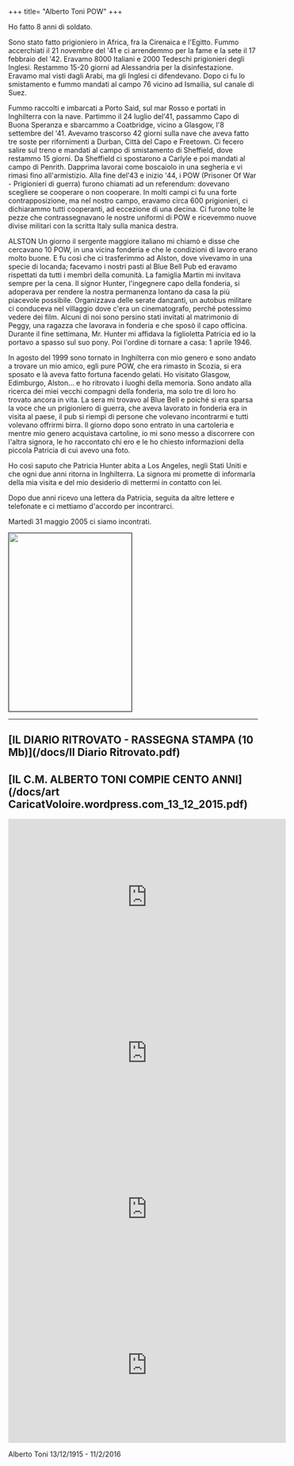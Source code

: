 +++
title= "Alberto Toni POW"
+++

Ho fatto 8 anni di soldato. 

 Sono stato fatto prigioniero in Africa, fra la Cirenaica e l'Egitto. Fummo accerchiati il 21 novembre del '41 e ci arrendemmo per la fame e la sete il 17 febbraio del '42. Eravamo 8000 Italiani e 2000 Tedeschi prigionieri degli Inglesi. Restammo 15-20 giorni ad Alessandria per la disinfestazione. Eravamo mal visti dagli Arabi, ma gli Inglesi ci difendevano. Dopo ci fu lo smistamento e fummo mandati al campo 76 vicino ad Ismailia, sul canale di Suez. 

 Fummo raccolti e imbarcati a Porto Said, sul mar Rosso e portati in Inghilterra con la nave. Partimmo il 24 luglio del'41, passammo Capo di Buona Speranza e sbarcammo a Coatbridge, vicino a Glasgow, l'8 settembre del '41. Avevamo trascorso 42 giorni sulla nave che aveva fatto tre soste per rifornimenti a Durban, Città del Capo e Freetown. Ci fecero salire sul treno e mandati al campo di smistamento di Sheffield, dove restammo 15 giorni. Da Sheffield ci spostarono a Carlyle e poi mandati al campo di Penrith. Dapprima lavorai come boscaiolo in una segheria e vi rimasi fino all'armistizio. Alla fine del'43 e inizio '44, i POW (Prisoner Of War - Prigionieri di guerra) furono chiamati ad un referendum: dovevano scegliere se cooperare o non cooperare. In molti campi ci fu una forte contrapposizione, ma nel nostro campo, eravamo circa 600 prigionieri, ci dichiarammo tutti cooperanti, ad eccezione di una decina. Ci furono tolte le pezze che contrassegnavano le nostre uniformi di POW e ricevemmo nuove divise militari con la scritta Italy sulla manica destra. 


ALSTON
 Un giorno il sergente maggiore italiano mi chiamò e disse che cercavano 10 POW, in una vicina fonderia e che le condizioni di lavoro erano molto buone. E fu così che ci trasferimmo ad Alston, dove vivevamo in una specie di locanda; facevamo i nostri pasti al Blue Bell Pub ed eravamo rispettati da tutti i membri della comunità. La famiglia Martin mi invitava sempre per la cena. Il signor Hunter, l'ingegnere capo della fonderia, si adoperava per rendere la nostra permanenza lontano da casa la più piacevole possibile. Organizzava delle serate danzanti, un autobus militare ci conduceva nel villaggio dove c'era un cinematografo, perché potessimo vedere dei film. Alcuni di noi sono persino stati invitati al matrimonio di Peggy, una ragazza che lavorava in fonderia e che sposò il capo officina.
 Durante il fine settimana, Mr. Hunter mi affidava la figlioletta Patricia ed io la portavo a spasso sul suo pony. Poi l'ordine di tornare a casa: 1 aprile 1946. 

 In agosto del 1999 sono tornato in Inghilterra con mio genero e sono andato a trovare un mio amico, egli pure POW, che era rimasto in Scozia, si era sposato e là aveva fatto fortuna facendo gelati.
 Ho visitato Glasgow, Edimburgo, Alston... e ho ritrovato i luoghi della memoria. Sono andato alla ricerca dei miei vecchi compagni della fonderia, ma solo tre di loro ho trovato ancora in vita.
 La sera mi trovavo al Blue Bell e poiché si era sparsa la voce che un prigioniero di guerra, che aveva lavorato in fonderia era in visita al paese, il pub si riempì di persone che volevano incontrarmi e tutti volevano offrirmi birra.
 Il giorno dopo sono entrato in una cartoleria e mentre mio genero acquistava cartoline, io mi sono messo a discorrere con l'altra signora, le ho raccontato chi ero e le ho chiesto informazioni della piccola Patricia di cui avevo una foto. 

 Ho così saputo che Patricia Hunter abita a Los Angeles, negli Stati Uniti e che ogni due anni ritorna in Inghilterra. La signora mi promette di informarla della mia visita e del mio desiderio di mettermi in contatto con lei. 

 Dopo due anni ricevo una lettera da Patricia, seguita da altre lettere e telefonate e ci mettiamo d'accordo per incontrarci.

Martedì 31 maggio 2005 ci siamo incontrati.

<a href="/images/files/Alberto Toni.jpg"><img src="/images/files/Alberto Toni.jpg" border="1" bordercolor="black" width="248" height="360"></a>
___
## [IL DIARIO RITROVATO - RASSEGNA STAMPA (10 Mb)](/docs/Il Diario Ritrovato.pdf)

## [IL C.M. ALBERTO TONI COMPIE CENTO ANNI](/docs/art CaricatVoloire.wordpress.com_13_12_2015.pdf)

<iframe width="560" height="315" src="https://www.youtube.com/embed/AbRxQQ98xe4" frameborder="0" allowfullscreen></iframe>

<iframe width="560" height="315" src="https://www.youtube.com/embed/e0GL4yyNNc0" frameborder="0" allowfullscreen></iframe>

<iframe width="560" height="315" src="https://www.youtube.com/embed/0ZLNgB7Wvew" frameborder="0" allowfullscreen></iframe>

<iframe width="560" height="315" src="https://www.youtube.com/embed/yVg2Lxh8fbI" frameborder="0" allowfullscreen></iframe></td>


Alberto Toni 13/12/1915 - 11/2/2016